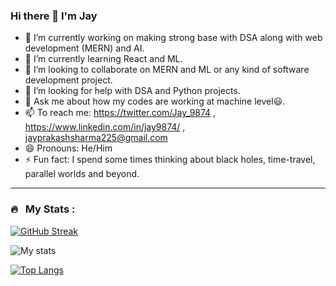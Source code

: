 ### Hi there 👋 I'm Jay


- 🔭 I’m currently working on making strong base with DSA along with web development (MERN) and AI.
- 🌱 I’m currently learning React and ML.
- 👯 I’m looking to collaborate on MERN and ML or any kind of software development project.
- 🤔 I’m looking for help with  DSA and Python projects.
- 💬 Ask me about how my codes are working at machine level😃.
- 📫 To reach me: https://twitter.com/Jay_9874 , https://www.linkedin.com/in/jay9874/ , jayprakashsharma225@gmail.com
- 😄 Pronouns: He/Him
- ⚡ Fun fact: I spend some times thinking about black holes, time-travel, parallel worlds and beyond.


---

### 🔥 &nbsp; My Stats :
[![GitHub Streak](http://github-readme-streak-stats.herokuapp.com?user=Jay9874&theme=dark&background=000000)](https://git.io/streak-stats)<br>

![My stats](https://github-readme-stats.vercel.app/api?username=Jay9874&show_icons=true&theme=dark)

[![Top Langs](https://github-readme-stats.vercel.app/api/top-langs/?username=Jay9874&layout=compact&theme=vision-friendly-dark)](https://github.com/anuraghazra/github-readme-stats)
